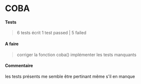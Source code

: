 # COBA

#### Tests
> 6 tests écrit
> 1 test passed | 5 failed
  
#### A faire 
> corriger la fonction coba()
> implémenter les tests manquants  

#### Commentaire
les tests présents me semble être pertinant même s'il en manque


